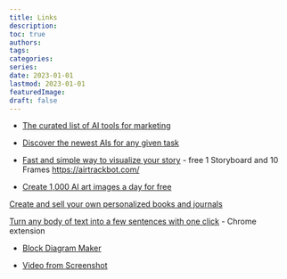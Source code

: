 ```yaml
---
title: Links
description:
toc: true
authors:
tags:
categories:
series:
date: 2023-01-01
lastmod: 2023-01-01
featuredImage:
draft: false
---
```


- [The curated list of AI tools for marketing](https://airadar.getinference.com/?ref=producthunt)
- [Discover the newest AIs for any given task](https://theresanaiforthat.com/)

- [Fast and simple way to visualize your story](https://makestoryboard.com/) - free 1 Storyboard and 10 Frames
https://airtrackbot.com/
- [Create 1,000 AI art images a day for free](https://playgroundai.com/?ref=producthunt)

[Create and sell your own personalized books and journals](https://studio.twoworlds.co/)

[Turn any body of text into a few sentences with one click](https://chrome.google.com/webstore/detail/squish/iinmigjlcpeckfihbbfajpkiilfmakff/related?ref=producthunt) - Chrome extension

- [Block Diagram Maker](https://falang.io/documents/edit/local)

- [Video from Screenshot](https://screenrun.app/studio)
